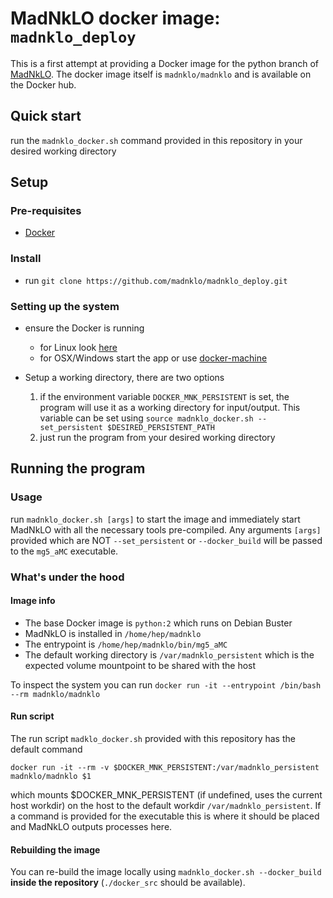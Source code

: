 # MadNkLO docker image: `madnklo_deploy`
This is a first attempt at providing a Docker image for the python branch of [MadNkLO](https://github.com/madnklo/madnklo).
The docker image itself is `madnklo/madnklo` and is available on the Docker hub.

## Quick start

run the `madnklo_docker.sh` command provided in this repository in your desired working directory

## Setup

### Pre-requisites
- [Docker](https://www.docker.com/)

### Install
- run `git clone https://github.com/madnklo/madnklo_deploy.git`

### Setting up the system
- ensure the Docker is running
  - for Linux look [here](https://docs.docker.com/config/daemon)
  - for OSX/Windows start the app or use [docker-machine](https://docs.docker.com/machine/overview/)

- Setup a working directory, there are two options
  1. if the environment variable `DOCKER_MNK_PERSISTENT` is set, the program will use it as a working directory for input/output.
  This variable can be set using `source madnklo_docker.sh --set_persistent $DESIRED_PERSISTENT_PATH`
  2. just run the program from your desired working directory

## Running the program

### Usage
run `madnklo_docker.sh [args]` to start the image and immediately start MadNkLO with all the necessary tools pre-compiled. 
Any arguments `[args]` provided which are NOT `--set_persistent` or `--docker_build` will be passed to the `mg5_aMC` executable.

### What's under the hood
#### Image info
- The base Docker image is `python:2` which runs on Debian Buster
- MadNkLO is installed in `/home/hep/madnklo`
- The entrypoint is `/home/hep/madnklo/bin/mg5_aMC`
- The default working directory is `/var/madnklo_persistent` which is the expected volume mountpoint to be shared with the host

To inspect the system you can run `docker run -it --entrypoint /bin/bash --rm madnklo/madnklo`

#### Run script

The run script `madklo_docker.sh` provided with this repository has the default command

`docker run -it --rm -v $DOCKER_MNK_PERSISTENT:/var/madnklo_persistent madnklo/madnklo $1`

which mounts $DOCKER_MNK_PERSISTENT (if undefined, uses the current host workdir) on the host to the default workdir `/var/madnklo_persistent`. 
If a command is provided for the executable this is where it should be placed and MadNkLO outputs processes here.

#### Rebuilding the image
You can re-build the image locally using `madnklo_docker.sh --docker_build` **inside the repository** (`./docker_src` should be available).



